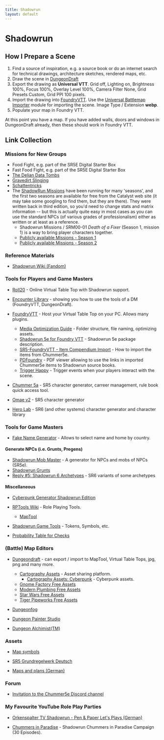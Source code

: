 ```yaml
---
title: Shadowrun
layout: default
---
```


# Shadowrun

## How I Prepare a Scene

1. Find a source of inspiration, e.g. a source book or do an internet search for technical drawings, architecture sketches, rendered maps, etc.
1. Draw the scene in [DungeonDraft](https://dungeondraft.net/)
1. Export the drawing as **Universal VTT**. Grid off, Lighting on, Brightness 100%, Focus 100%, Overlay Level 100%, Camera Filter None, Grid Presets Custom, Grid PPI 100 pixels.
1. Import the drawing into [FoundryVTT](https://foundryvtt.com/). Use the [Universal Battlemap Importer](https://foundryvtt.com/packages/dd-import/) module for importing the scene. Image Type / Extension **webp**.
1. Populate your map in Foundry VTT.

At this point you have a map. If you have added walls, doors and windows in DungeonDraft already, then these should work in Foundry VTT.

## Link Collection

### Missions for New Groups

- Food Fight, e.g. part of the SR5E Digital Starter Box
- Fast Food Fight, e.g. part of the SR5E Digital Starter Box
- [The Delian Data Tombs](https://www.gmbinder.com/share/-LL1Ft_k7Kb7q19sKzvq)
- [Gravedirt Slinging](https://www.gmbinder.com/share/-LTKR31YJGiuI7X42DcE)
- [Schattentricks](https://www.drivethrurpg.com/product/292478/Shadowrun-Schattentricks)
- The [ShadowRun Missions](https://forums.shadowruntabletop.com/index.php?topic=26511.0) have been running for many 'seasons', and the first two seasons are available for free from the Catalyst web site (it may take some googling to find them, but they are there). They were written back in third edition, so you'd need to change stats and matrix information -- but this is actually quite easy in most cases as you can use the standard NPCs (of various grades of professionalism) either as written or at least as a reference.
  - Shadowrun Missions / SRM00-01 *Death of a Fixer* (Season 1, mission 1) is a way to bring player characters together.
  - [Publicly available Missions - Season 1](https://www.shadowruntabletop.com/missions/downloads-season-1/)
  - [Publicly available Missions - Season 2](https://www.shadowruntabletop.com/missions/downloads-season-2/)

### Reference Materials

- [Shadowrun Wiki (Fandom)](https://shadowrun.fandom.com/wiki/Wiki)

### Tools for Players and Game Masters

- [Roll20](https://roll20.net/) - Online Virtual Table Top with Shadowrun support.

- [Encounter Library](https://www.encounterlibrary.com/) - showing you how to use the tools of a DM (FoundryVTT, DungeonDraft).

- [FoundryVTT](https://foundryvtt.com) - Host your Virtual Table Top on your PC. Allows many plugins.
  - [Media Optimization Guide](https://foundryvtt.com/article/media/) - Folder structure, file naming, optimizing assets.
  - [Shadowrun 5e for Foundry VTT](https://foundryvtt.com/packages/shadowrun5e) - Shadowrun 5e package description.
  - [SR5-FoundryVTT - Item Compendium Import](https://github.com/smilligan93/SR5-FoundryVTT/wiki/Item-Compendium-Import) - How to import the items from Chummer5e.
  - [PDFoundry](https://github.com/Djphoenix719/PDFoundry) - PDF viewer allowing to use the links in imported Chummer5e items to Shadowrun source books.
  - [Trigger Happy](https://foundryvtt.com/packages/trigger-happy/) - Trigger events when your players interact with the scene.

- [Chummer 5a](https://github.com/chummer5a/chummer5a) - SR5 character generator, carreer management, rule book quick access tool.
- [Omae v2](https://heyomae.github.io/) - SR5 character generator
- [Hero Lab](https://herolab.online/) - SR6 (and other systems) character generator and character library

### Tools for Game Masters

- [Fake Name Generator](https://www.fakenamegenerator.com/) - Allows to select name and home by country.

#### Generate NPCs (i.e. Grunts, Pregens)

- [Shadowrun Mob Master](https://toktic.github.io/sr_gmt/) - A generator for NPCs and mobs of NPCs (SR5e).
- [Shadowrun Grunts](http://antagonistes.com/sr5/grunts.php)
- [Reply #5: Shadowrun 6 Archetypes](https://forums.shadowruntabletop.com/index.php?topic=30450.0) - SR6 variants of some archetypes

#### Miscellaneous

- [Cyberpunk Generator Shadowrun Edition](https://rpgenerator.net/cyberpunk/runners)

- [RPTools Wiki](https://wiki.rptools.info/index.php/Main_Page) - Role Playing Tools.
  - [MapTool](https://github.com/RPTools/maptool/wiki)

- [Shadowrun Game Tools](https://www.shadowrun6.de/) - Tokens, Symbols, etc.

- [Probability Table for Checks](https://docs.google.com/spreadsheets/d/1Ts3pXOJ7V6-oX7NEuow_T7P4zJKIx6NRRLNZlVOrwRM/edit#gid=0)

### (Battle) Map Editors

* [Dungeondraft](https://dungeondraft.net/) - can export / import to MapTool, Virtual Table Tops, jpg, png and many more.
  * [Cartography Assets](https://cartographyassets.com/) - Asset sharing platform.
    * [Cartography Assets: Cyberpunk](https://cartographyassets.com/asset-tag/cyberpunk/) - Cyberpunk assets.
  * [Gnome Factory Free Assets](https://www.patreon.com/posts/41738999)
  * [Modern Plumbing Free Assets](https://cartographyassets.com/assets/5542/modern-plumbing/)
  * [Star Wars Free Assets](https://cartographyassets.com/assets/5369/star-wars-asset-pack-i/)
  * [Tiger Pipeworks Free Assets](https://cartographyassets.com/assets/5536/tygerpipeworks/)

* [Dungeonfog](https://www.dungeonfog.com/)

* [Dungeon Painter Studio](https://store.steampowered.com/app/592260/Dungeon_Painter_Studio/)

* [Dungeon Alchimist(TM)](https://www.kickstarter.com/projects/1024146278/dungeon-alchemisttm/)

### Assets

- [Map symbols](https://www.shadowrun6.de/index.php/spielhilfen-2/symbole-und-icons/63-shadowrun-5/238-sr5-kartensymbole.html)

- [SR5 Grundregelwerk Deutsch](https://www.pegasusdigital.de/product/123269/Shadowrun-5-Grundregelwerk)

- [Maps and plans (German)](https://www.shadowrun6.de/index.php/fanstuff-2/plaene-und-karten.html)

### Forum

- [Invitation to the Chummer5e Discord channel](https://www.reddit.com/r/Shadowrun/comments/lkf7mv/npcs_database_on_chummer/?rdt=60939)

### My Favourite YouTube Role Play Parties

- [Orkenspalter TV Shadowrun - Pen & Paper Let's Plays (German)](https://www.youtube.com/playlist?list=PL9lrD0EiOevRPivCfFsPIpFTqB3HRDHPS)

- [Chummers in Paradise](https://www.youtube.com/playlist?list=PLgx-yUu4qNmFkygsBIfMDkNLrecq7RomW) - Shadowrun Chummers in Paradise Campaign (30 Episodes).
